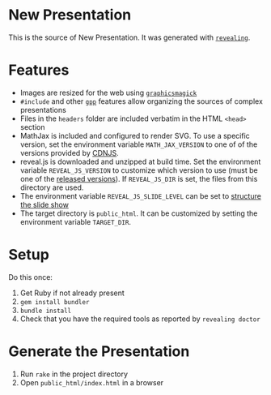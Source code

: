# New Presentation

This is the source of New Presentation. It was generated with [`revealing`](https://github.com/suhlig/revealing).

# Features

* Images are resized for the web using [`graphicsmagick`](http://www.graphicsmagick.org/)
* `#include` and other [`gpp`](https://logological.org/gpp) features allow organizing the sources of complex presentations
* Files in the `headers` folder are included verbatim in the HTML `<head>` section
* MathJax is included and configured to render SVG. To use a specific version, set the environment variable `MATH_JAX_VERSION` to one of of the versions provided by [CDNJS](https://cdnjs.com/libraries/mathjax).
* reveal.js is downloaded and unzipped at build time. Set the environment variable `REVEAL_JS_VERSION` to customize which version to use (must be one of the [released versions](https://github.com/hakimel/reveal.js/releases)). If `REVEAL_JS_DIR` is set, the files from this directory are used.
* The environment variable `REVEAL_JS_SLIDE_LEVEL` can be set to [structure the slide show](https://pandoc.org/MANUAL.html#structuring-the-slide-show)
* The target directory is `public_html`. It can be customized by setting the environment variable `TARGET_DIR`.

# Setup

Do this once:

1. Get Ruby if not already present
1. `gem install bundler`
1. `bundle install`
1. Check that you have the required tools as reported by `revealing doctor`

# Generate the Presentation

1. Run `rake` in the project directory
1. Open `public_html/index.html` in a browser
